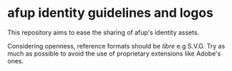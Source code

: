 # afup identity guidelines and logos

This repository aims to ease the sharing of afup's identity assets.

Considering openness, reference formats should be _libre_ e.g S.V.G. Try as much as possible to avoid the use of proprietary extensions like Adobe's ones.

